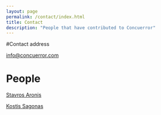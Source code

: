 ```yaml
---
layout: page
permalink: /contact/index.html
title: Contact
description: "People that have contributed to Concuerror"
---
```


#Contact address

<info@concuerror.com>

# People

[Stavros Aronis](https://github.com/aronisstav)

[Kostis Sagonas](https://github.com/kostis)
